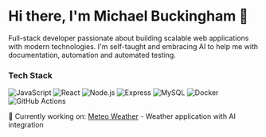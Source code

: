 # Hi there, I'm Michael Buckingham 👋

Full-stack developer passionate about building scalable web applications with modern technologies. I'm self-taught and embracing AI to help me with documentation, automation and automated testing.

  ### Tech Stack
  ![JavaScript](https://img.shields.io/badge/JavaScript-F7DF1E?style=flat-square&logo=javascript&logoColor=black)
  ![React](https://img.shields.io/badge/React-20232A?style=flat-square&logo=react&logoColor=61DAFB)
  ![Node.js](https://img.shields.io/badge/Node.js-339933?style=flat-square&logo=node.js&logoColor=white)
  ![Express](https://img.shields.io/badge/Express-000000?style=flat-square&logo=express&logoColor=white)
  ![MySQL](https://img.shields.io/badge/MySQL-4479A1?style=flat-square&logo=mysql&logoColor=white)
  ![Docker](https://img.shields.io/badge/Docker-2496ED?style=flat-square&logo=docker&logoColor=white)
  ![GitHub Actions](https://img.shields.io/badge/GitHub_Actions-2088FF?style=flat-square&logo=github-actions&logoColor=white)

  📍 Currently working on: [Meteo Weather](https://github.com/mbuckingham74/meteo-weather) - Weather application with AI integration

